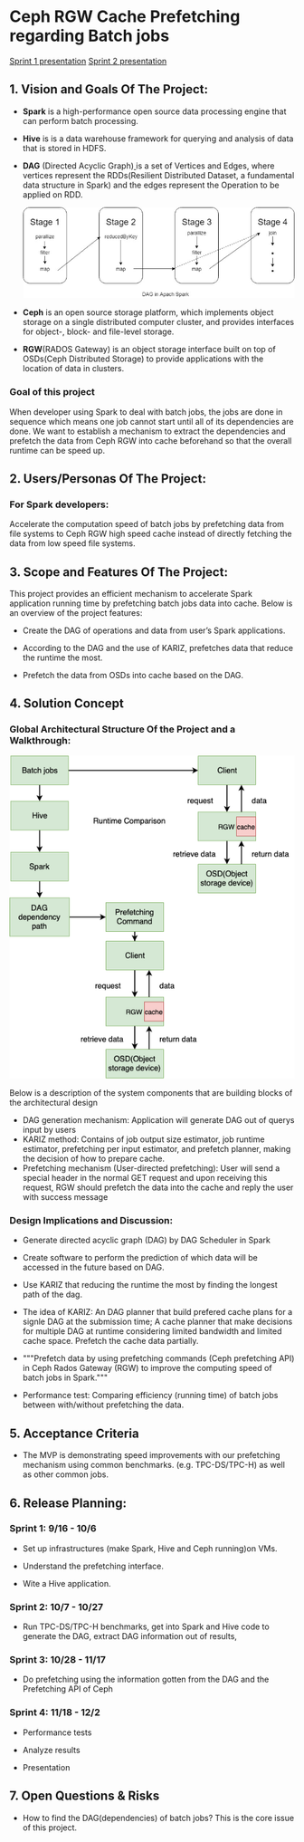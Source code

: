 # Ceph RGW Cache Prefetching regarding Batch jobs
[Sprint 1 presentation](https://docs.google.com/presentation/d/1Wu4Z7c8MkjNF0_733TzDGl1x2EopEmEqpkTrnMzqN3k/edit#slide=id.p)
[Sprint 2 presentation](https://docs.google.com/presentation/d/1DTolgI3JfyM3HCCrTtMie6bbcx3SGHGu_B-67uDjoYU/edit#slide=id.p)
## 1. Vision and Goals Of The Project:

- **Spark** is a high-performance open source data processing engine that can perform batch processing. 

- **Hive** is is a data warehouse framework for querying and analysis of data that is stored in HDFS.

- **DAG** (Directed Acyclic Graph)[ ](http://data-flair.training/blogs/apache-spark-tutorial/)is a set of Vertices and Edges, where vertices represent the RDDs(Resilient Distributed Dataset, a fundamental data structure in Spark) and the edges represent the Operation to be applied on RDD.

  ![DAG](https://github.com/BU-NU-CLOUD-F19/Ceph_RGW_Cache_Prefetching_regarding_Batch_jobs/blob/master/doc/DAG.jpg)

- **Ceph** is an open source storage platform, which implements object storage on a single distributed computer cluster, and provides interfaces for object-, block- and file-level storage. 

- **RGW**(RADOS Gateway) is an object storage interface built on top of OSDs(Ceph Distributed Storage) to provide applications with the location of data in clusters.

### Goal of this project

When developer using Spark to deal with batch jobs, the jobs are done in sequence which means one job cannot start until all of its dependencies are done. We want to establish a mechanism to extract the dependencies and prefetch the data from Ceph RGW into cache beforehand so that the overall runtime can be speed up.

## 2. Users/Personas Of The Project:

### For Spark developers:

Accelerate the computation speed of batch jobs by prefetching data from file systems to Ceph RGW high speed cache instead of directly fetching the data from low speed file systems.

## 3. Scope and Features Of The Project:

This project provides an efficient mechanism to accelerate  Spark application running time by prefetching batch jobs data into cache. Below is an overview of the project features:

- Create the DAG of operations and data from user’s Spark applications.

- According to the DAG and the use of KARIZ, prefetches data that reduce the runtime the most. 

- Prefetch the data from OSDs into cache based on the DAG.



## 4. Solution Concept

### Global Architectural Structure Of the Project and a Walkthrough:

![design](https://github.com/BU-NU-CLOUD-F19/Ceph_RGW_Cache_Prefetching_regarding_Batch_jobs/blob/master/doc/Design.png)

Below is a description of the system components that are building blocks of the architectural design

- DAG generation mechanism: Application will generate DAG out of querys input by users
- KARIZ method: Contains of job output size estimator, job runtime estimator, prefetching per input estimator, and prefetch planner, making the decision of how to prepare cache.
- Prefetching mechanism (User-directed prefetching): User will send a special header in the normal GET request and upon receiving this request, RGW should prefetch the data into the cache and reply the user with success message

### Design Implications and Discussion:

- Generate directed acyclic graph (DAG) by DAG Scheduler in Spark
- Create software to perform the prediction of which data will be
   accessed in the future based on DAG.
- Use KARIZ that reducing the runtime the most by finding the longest path of the dag.
- The idea of KARIZ:
  An DAG planner that build prefered cache plans for a signle DAG at the submission time;
  A cache planner that make decisions for multiple DAG at runtime considering limited bandwidth and limited cache space.
  Prefetch the cache data partially.

- """Prefetch data by using prefetching commands (Ceph prefetching API) in
     Ceph Rados Gateway (RGW) to improve the computing speed of batch jobs in Spark."""
- Performance test: Comparing efficiency (running time) of batch jobs between with/without prefetching the data. 

## 5. Acceptance Criteria

- The MVP is demonstrating speed improvements with our prefetching mechanism using common benchmarks. (e.g. TPC-DS/TPC-H) as well as other common jobs.


## 6. Release Planning:

### Sprint 1: 9/16 - 10/6 

-   Set up infrastructures (make Spark, Hive and Ceph running)on VMs.
  
-   Understand the prefetching interface.
  
-   Wite a Hive application.
  
### Sprint 2: 10/7 - 10/27

-   Run TPC-DS/TPC-H benchmarks, get into Spark and Hive code to generate the DAG, extract DAG information out of results,
  

### Sprint 3: 10/28 - 11/17

-   Do prefetching using the information gotten from the DAG and the Prefetching API of Ceph
  
### Sprint 4: 11/18 - 12/2

-   Performance tests
  
-   Analyze results
  
-   Presentation

## 7. Open Questions & Risks

- How to find the DAG(dependencies) of batch jobs? This is the core issue of this project.





